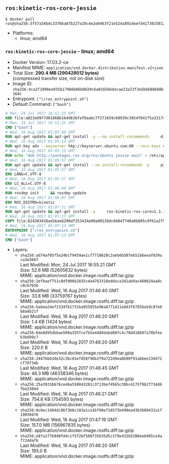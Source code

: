 ## `ros:kinetic-ros-core-jessie`

```console
$ docker pull ros@sha256:5f57a34bdc3370ba87b227a19c4e2e0463f21e524a892deefd41730158126dd0
```

-	Platforms:
	-	linux; amd64

### `ros:kinetic-ros-core-jessie` - linux; amd64

-	Docker Version: 17.03.2-ce
-	Manifest MIME: `application/vnd.docker.distribution.manifest.v2+json`
-	Total Size: **290.4 MB (290428012 bytes)**  
	(compressed transfer size, not on-disk size)
-	Image ID: `sha256:4ca2f1990ee035b179b6b06b0020c6a01656bdecae23a72f3e5bb688b88b164c`
-	Entrypoint: `["\/ros_entrypoint.sh"]`
-	Default Command: `["bash"]`

```dockerfile
# Mon, 24 Jul 2017 16:51:25 GMT
ADD file:a023a99f7d01868b164d63bfaf8aabc7f271659c69939c3854f041f5a3217428 in / 
# Mon, 24 Jul 2017 16:51:25 GMT
CMD ["bash"]
# Wed, 16 Aug 2017 01:05:09 GMT
RUN apt-get update && apt-get install -y --no-install-recommends     dirmngr     gnupg2     && rm -rf /var/lib/apt/lists/*
# Wed, 16 Aug 2017 01:05:14 GMT
RUN apt-key adv --keyserver hkp://keyserver.ubuntu.com:80 --recv-keys 421C365BD9FF1F717815A3895523BAEEB01FA116
# Wed, 16 Aug 2017 01:05:15 GMT
RUN echo "deb http://packages.ros.org/ros/ubuntu jessie main" > /etc/apt/sources.list.d/ros-latest.list
# Wed, 16 Aug 2017 01:05:57 GMT
RUN apt-get update && apt-get install --no-install-recommends -y     python-rosdep     python-rosinstall     python-vcstools     && rm -rf /var/lib/apt/lists/*
# Wed, 16 Aug 2017 01:05:57 GMT
ENV LANG=C.UTF-8
# Wed, 16 Aug 2017 01:05:57 GMT
ENV LC_ALL=C.UTF-8
# Wed, 16 Aug 2017 01:06:06 GMT
RUN rosdep init     && rosdep update
# Wed, 16 Aug 2017 01:06:07 GMT
ENV ROS_DISTRO=kinetic
# Wed, 16 Aug 2017 01:07:11 GMT
RUN apt-get update && apt-get install -y     ros-kinetic-ros-core=1.3.1-0*     && rm -rf /var/lib/apt/lists/*
# Wed, 16 Aug 2017 01:07:13 GMT
COPY file:824303428ad16ae6296df253434e00a00126dc8404f740a8b885c9f61a2f5fcb in / 
# Wed, 16 Aug 2017 01:07:13 GMT
ENTRYPOINT ["/ros_entrypoint.sh"]
# Wed, 16 Aug 2017 01:07:13 GMT
CMD ["bash"]
```

-	Layers:
	-	`sha256:ad74af05f5a24bcf9459ae1cf7718628c2aeb6b587eb51b6eeaf639aca3e566f`  
		Last Modified: Mon, 24 Jul 2017 16:55:21 GMT  
		Size: 52.6 MB (52605632 bytes)  
		MIME: application/vnd.docker.image.rootfs.diff.tar.gzip
	-	`sha256:2efbaef751c8dfd06b2835cda4763318eddaca3d1ab9ac460024aa8cc0c67656`  
		Last Modified: Wed, 16 Aug 2017 01:46:40 GMT  
		Size: 33.8 MB (33759767 bytes)  
		MIME: application/vnd.docker.image.rootfs.diff.tar.gzip
	-	`sha256:babea24ef2334fb1731ba955855e96a8771d11e0d3f6785ba5dc87e0b8adb21f`  
		Last Modified: Wed, 16 Aug 2017 01:46:20 GMT  
		Size: 1.4 KB (1424 bytes)  
		MIME: application/vnd.docker.image.rootfs.diff.tar.gzip
	-	`sha256:6de8d95dbbae500a355fce7b5e4484dabd88fc4c78d410b07a78bfeeb3bd99c7`  
		Last Modified: Wed, 16 Aug 2017 01:46:20 GMT  
		Size: 220.0 B  
		MIME: application/vnd.docker.image.rootfs.diff.tar.gzip
	-	`sha256:2447bbb3de32c3bc01efd58f96b2f9a722d9ea8b90f91abbee13d472cf70734b`  
		Last Modified: Wed, 16 Aug 2017 01:46:45 GMT  
		Size: 46.3 MB (46338346 bytes)  
		MIME: application/vnd.docker.image.rootfs.diff.tar.gzip
	-	`sha256:25a3931b676ce4ba558843281c3f13be74565c30bc4175f9b2f734d6fbe2384d`  
		Last Modified: Wed, 16 Aug 2017 01:46:21 GMT  
		Size: 754.6 KB (754593 bytes)  
		MIME: application/vnd.docker.image.rootfs.diff.tar.gzip
	-	`sha256:0c0ec1484dc86f368c103a1ca1bf90ef16575b498ea43b3680432a1f19030476`  
		Last Modified: Wed, 16 Aug 2017 01:47:19 GMT  
		Size: 157.0 MB (156967835 bytes)  
		MIME: application/vnd.docker.image.rootfs.diff.tar.gzip
	-	`sha256:e8fa1f7b940fd4c1f5f2bf560f35635d5c1f9e432b5280eeb985ce4af724dafb`  
		Last Modified: Wed, 16 Aug 2017 01:46:20 GMT  
		Size: 195.0 B  
		MIME: application/vnd.docker.image.rootfs.diff.tar.gzip

